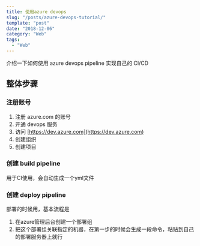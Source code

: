 ```yaml
---
title: 使用azure devops
slug: "/posts/azure-devops-tutorial/"
template: "post"
date: "2018-12-06"
category: "Web"
tags:
  - "Web"
---
```


介绍一下如何使用 azure devops pipeline 实现自己的 CI/CD

## 整体步骤

### 注册账号

1. 注册 azure.com 的账号
2. 开通 devops 服务
3. 访问 [https://dev.azure.com](https://dev.azure.com)
4. 创建组织
5. 创建项目

### 创建 build pipeline

用于CI使用，会自动生成一个yml文件

### 创建 deploy pipeline

部署的时候用，基本流程是

1. 在azure管理后台创建一个部署组
2. 把这个部署组关联指定的机器，在第一步的时候会生成一段命令，粘贴到自己的部署服务器上就行
